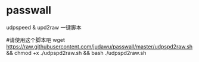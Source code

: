 # passwall

udpspeed & upd2raw 一键脚本

#请使用这个脚本吧
wget https://raw.githubusercontent.com/judawu/passwall/master/udpspd2raw.sh && chmod +x ./udpspd2raw.sh && bash ./udpspd2raw.sh
